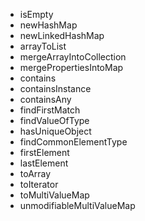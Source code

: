 
- isEmpty
- newHashMap
- newLinkedHashMap
- arrayToList
- mergeArrayIntoCollection
- mergePropertiesIntoMap
- contains
- containsInstance
- containsAny
- findFirstMatch
- findValueOfType
- hasUniqueObject
- findCommonElementType
- firstElement
- lastElement
- toArray
- toIterator
- toMultiValueMap
- unmodifiableMultiValueMap